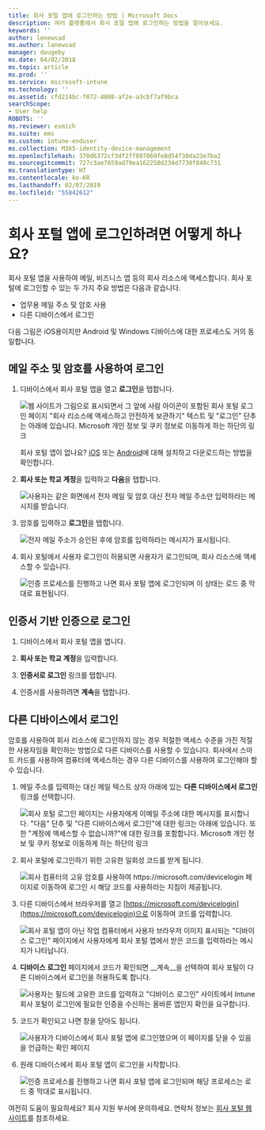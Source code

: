 ```yaml
---
title: 회사 포털 앱에 로그인하는 방법 | Microsoft Docs
description: 여러 플랫폼에서 회사 포털 앱에 로그인하는 방법을 알아보세요.
keywords: ''
author: lenewsad
ms.author: lanewsad
manager: dougeby
ms.date: 04/02/2018
ms.topic: article
ms.prod: ''
ms.service: microsoft-intune
ms.technology: ''
ms.assetid: cfd214bc-f072-4808-af2e-a3cbf7af9bca
searchScope:
- User help
ROBOTS: ''
ms.reviewer: esmich
ms.suite: ems
ms.custom: intune-enduser
ms.collection: M365-identity-device-management
ms.openlocfilehash: 370d6372cf3df2ff807069fe8d54f30da23e7ba2
ms.sourcegitcommit: 727c3ae7659ad79ea162250d234d7730f840c731
ms.translationtype: HT
ms.contentlocale: ko-KR
ms.lasthandoff: 02/07/2019
ms.locfileid: "55842612"
---
```

# <a name="how-do-i-sign-in-to-the-company-portal-app---user-story-1132123--"></a>회사 포털 앱에 로그인하려면 어떻게 하나요? <!--User Story 1132123-->

회사 포털 앱을 사용하여 메일, 비즈니스 앱 등의 회사 리소스에 액세스합니다. 회사 포털에 로그인할 수 있는 두 가지 주요 방법은 다음과 같습니다.

* 업무용 메일 주소 및 암호 사용
* 다른 디바이스에서 로그인

다음 그림은 iOS용이지만 Android 및 Windows 디바이스에 대한 프로세스도 거의 동일합니다.

## <a name="signing-in-with-your-email-address-and-password"></a>메일 주소 및 암호를 사용하여 로그인

1. 디바이스에서 회사 포털 앱을 열고 **로그인**을 탭합니다.

   ![웹 사이트가 그림으로 표시되면서 그 앞에 사람 아이콘이 포함된 회사 포털 로그인 페이지 "회사 리소스에 액세스하고 안전하게 보관하기" 텍스트 및 "로그인" 단추는 아래에 있습니다. Microsoft 개인 정보 및 쿠키 정보로 이동하게 하는 하단의 링크](/intune-user-help/media/cp_ios_aad_signin_after_1804_001.png)

   회사 포털 앱이 없나요? [iOS](install-and-sign-in-to-the-intune-company-portal-app-ios.md) 또는 [Android](install-the-company-portal-app-android.md)에 대해 설치하고 다운로드하는 방법을 확인합니다.

2. **회사 또는 학교 계정**을 입력하고 **다음**을 탭합니다.

   ![사용자는 같은 화면에서 전자 메일 및 암호 대신 전자 메일 주소만 입력하라는 메시지를 받습니다.](/intune-user-help/media/cp_ios_aad_signin_after_1804_002.png)

3. 암호를 입력하고 **로그인**을 탭합니다.

   ![전자 메일 주소가 승인된 후에 암호를 입력하라는 메시지가 표시됩니다.](/intune-user-help/media/cp_ios_aad_signin_after_1804_003.png)

4. 회사 포털에서 사용자 로그인이 허용되면 사용자가 로그인되며, 회사 리소스에 액세스할 수 있습니다.   

   ![인증 프로세스를 진행하고 나면 회사 포털 앱에 로그인되며 이 상태는 로드 중 막대로 표현됩니다.](/intune-user-help/media/cp_ios_aad_signin_after_1804_004.png)

## <a name="signing-in-with-certificate-based-authentication"></a>인증서 기반 인증으로 로그인

1.  디바이스에서 회사 포털 앱을 엽니다.

2.  **회사 또는 학교 계정**을 입력합니다.

3.  **인증서로 로그인** 링크를 탭합니다.

4.  인증서를 사용하려면 **계속**을 탭합니다.

## <a name="signing-in-from-another-device"></a>다른 디바이스에서 로그인

암호를 사용하여 회사 리소스에 로그인하지 않는 경우 적절한 액세스 수준을 가진 적절한 사용자임을 확인하는 방법으로 다른 디바이스를 사용할 수 있습니다. 회사에서 스마트 카드를 사용하여 컴퓨터에 액세스하는 경우 다른 디바이스를 사용하여 로그인해야 할 수 있습니다.

1. 메일 주소를 입력하는 대신 메일 텍스트 상자 아래에 있는 **다른 디바이스에서 로그인** 링크를 선택합니다.

   ![회사 포털 로그인 페이지는 사용자에게 이메일 주소에 대한 메시지를 표시합니다.  "다음" 단추 및 "다른 디바이스에서 로그인"에 대한 링크는 아래에 있습니다. 또한 "계정에 액세스할 수 없습니까?"에 대한 링크를 포함합니다. Microsoft 개인 정보 및 쿠키 정보로 이동하게 하는 하단의 링크](/intune-user-help/media/cp_ios_aad_signin_after_1804_005.png)

2. 회사 포털에 로그인하기 위한 고유한 일회성 코드를 받게 됩니다.

   ![회사 컴퓨터의 고유 암호를 사용하여 https://microsoft.com/devicelogin 페이지로 이동하여 로그인 시 해당 코드를 사용하라는 지침이 제공됩니다.](/intune-user-help/media/cp_ios_aad_signin_after_1804_006.png)

3. 다른 디바이스에서 브라우저를 열고 [https://microsoft.com/devicelogin](https://microsoft.com/devicelogin)으로 이동하여 코드를 입력합니다.

   ![회사 포털 앱이 아닌 작업 컴퓨터에서 사용자 브라우저 이미지 표시되는 "디바이스 로그인" 페이지에서 사용자에게 회사 포털 앱에서 받은 코드를 입력하라는 메시지가 나타납니다.](/intune/media/cp_ios_aad_signin_from_another_device_after_1704_004.png)

4. **디바이스 로그인** 페이지에서 코드가 확인되면 __계속__을 선택하여 회사 포털이 다른 디바이스에서 로그인을 허용하도록 합니다.

   ![사용자는 필드에 고유한 코드를 입력하고 "디바이스 로그인" 사이트에서 Intune 회사 포털이 로그인에 필요한 인증을 수신하는 올바른 앱인지 확인을 요구합니다.](/intune/media/cp_ios_aad_signin_from_another_device_after_1704_005.png)

5. 코드가 확인되고 나면 창을 닫아도 됩니다.

   ![사용자가 디바이스에서 회사 포털 앱에 로그인했으며 이 페이지를 닫을 수 있음을 언급하는 확인 페이지](/intune/media/cp_ios_aad_signin_from_another_device_after_1704_006.png)

6. 원래 디바이스에서 회사 포털 앱이 로그인을 시작합니다.

   ![인증 프로세스를 진행하고 나면 회사 포털 앱에 로그인되며 해당 프로세스는 로드 중 막대로 표시됩니다.](/intune-user-help/media/cp_ios_aad_signin_after_1804_007.png)

여전히 도움이 필요하세요? 회사 지원 부서에 문의하세요. 연락처 정보는 [회사 포털 웹 사이트](https://go.microsoft.com/fwlink/?linkid=2010980)를 참조하세요.
